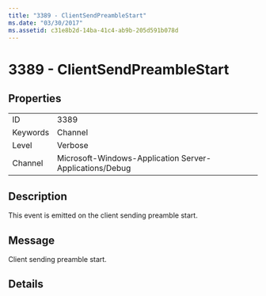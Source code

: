 ```yaml
---
title: "3389 - ClientSendPreambleStart"
ms.date: "03/30/2017"
ms.assetid: c31e8b2d-14ba-41c4-ab9b-205d591b078d
---
```

# 3389 - ClientSendPreambleStart

## Properties  
  
|||  
|-|-|  
|ID|3389|  
|Keywords|Channel|  
|Level|Verbose|  
|Channel|Microsoft-Windows-Application Server-Applications/Debug|  
  
## Description  

 This event is emitted on the client sending preamble start.  
  
## Message  

 Client sending preamble start.  
  
## Details
